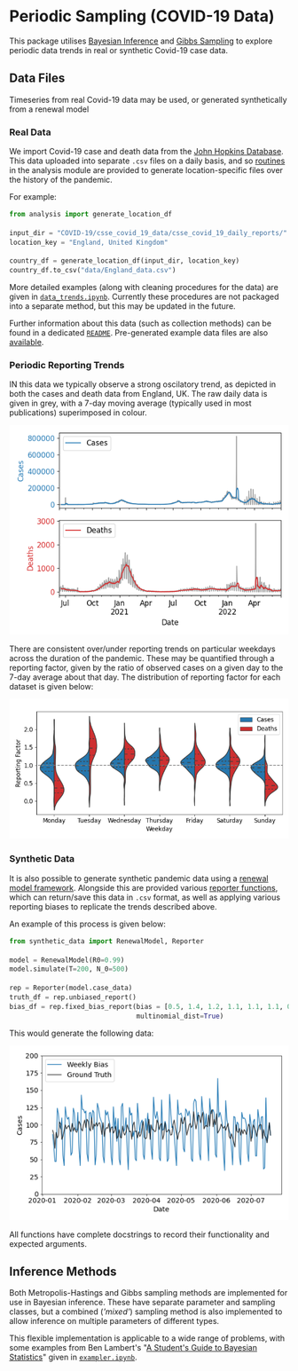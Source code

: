 # Periodic Sampling (COVID-19 Data)

This package utilises [Bayesian Inference](https://en.wikipedia.org/wiki/Bayesian_inference) and [Gibbs Sampling](https://en.wikipedia.org/wiki/Gibbs_sampling) to explore periodic data trends in real or synthetic Covid-19 case data.

## Data Files

Timeseries from real Covid-19 data may be used, or generated synthetically from a renewal model

### Real Data

We import Covid-19 case and death data from the [John Hopkins Database](https://coronavirus.jhu.edu/about). This data uploaded into separate `.csv` files on a daily basis, and so [routines](periodic_sampling/analysis/country_data.py) in the analysis module are provided to generate location-specific files over the history of the pandemic.

For example:

```python
from analysis import generate_location_df

input_dir = "COVID-19/csse_covid_19_data/csse_covid_19_daily_reports/"
location_key = "England, United Kingdom"

country_df = generate_location_df(input_dir, location_key)
country_df.to_csv("data/England_data.csv")
```

More detailed examples (along with cleaning procedures for the data) are given in [`data_trends.ipynb`](periodic_sampling/data_trends.ipynb).
Currently these procedures are not packaged into a separate method, but this may be updated in the future.

Further information about this data (such as collection methods) can be found in a dedicated [`README`](data/README.md). Pre-generated example data files are also [available](data).

### Periodic Reporting Trends

IN this data we typically observe a strong oscilatory trend, as depicted in both the cases and death data from England, UK. The raw daily data is given in grey, with a 7-day moving average (typically used in most publications) superimposed in colour.

![UK Covid Data](images/data_trends/daily_data_EnglandUnitedKingdom.png)

There are consistent over/under reporting trends on particular weekdays across the duration of the pandemic. These may be quantified through a reporting factor, given by the ratio of observed cases on a given day to the 7-day average about that day. The distribution of reporting factor for each dataset is given below:

![Weekday Bias Violin Plot](images/data_trends/daily_violin_EnglandUnitedKingdom.png)

### Synthetic Data

It is also possible to generate synthetic pandemic data using a [renewal model framework](periodic_sampling/synthetic_data/renewal_model.py). Alongside this are provided various [reporter functions](periodic_sampling/synthetic_data/biased_reporter.py), which can return/save this data in `.csv` format, as well as applying various reporting biases to replicate the trends described above.

An example of this process is given below:

```python
from synthetic_data import RenewalModel, Reporter

model = RenewalModel(R0=0.99)
model.simulate(T=200, N_0=500)

rep = Reporter(model.case_data)
truth_df = rep.unbiased_report()
bias_df = rep.fixed_bias_report(bias = [0.5, 1.4, 1.2, 1.1, 1.1, 1.1, 0.6],
                                multinomial_dist=True)
```

This would generate the following data:

![Synthetic Data Example](images/synthetic_examples/biased_output_T_200_N0_500.png)

All functions have complete docstrings to record their functionality and expected arguments.

## Inference Methods

Both Metropolis-Hastings and Gibbs sampling methods are implemented for use in Bayesian inference. These have separate parameter and sampling classes, but a combined (_'mixed'_) sampling method is also implemented to allow inference on multiple parameters of different types.

This flexible implementation is applicable to a wide range of problems, with some examples from Ben Lambert's "[A Student's Guide to Bayesian Statistics](https://study.sagepub.com/lambert)" given in [`exampler.ipynb`](periodic_sampling/gibbs_sampler/exampler.ipynb).
